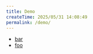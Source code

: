 ```yaml
---
title: Demo
createTime: 2025/05/31 14:08:49
permalink: /demo/
---
```


- [bar](./bar.md)
- [foo](./foo.md)
